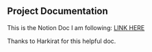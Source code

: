 ## Project Documentation

This is the Notion Doc I am following: [LINK HERE](https://www.notion.so/ToGather-Metaverse-Project-13a9737bfd1d8082bd38d1316d1a1319?pvs=4)

Thanks to Harkirat for this helpful doc.
